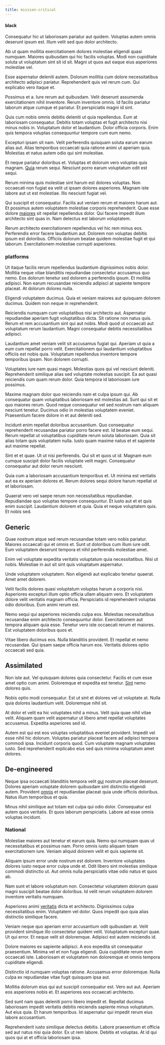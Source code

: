 ```yaml
---
title: mission-critical
---
```


#### black

Consequatur hic ut laboriosam pariatur aut quidem. Voluptas autem omnis deserunt ipsum est. Illum velit sed quo dolor architecto.

Ab ut quam mollitia exercitationem dolores molestiae eligendi quasi numquam. Maiores quibusdam qui hic facilis voluptas. Modi non cupiditate soluta ut voluptatum sint sit id sit. Magni ut quos aut eaque eius asperiores molestiae vel.

Esse aspernatur deleniti autem. Dolorum mollitia cum dolore necessitatibus architecto adipisci pariatur. Reprehenderit quis vel rerum cum. Qui explicabo vero itaque et.

Possimus et a. Iure rerum aut quibusdam. Velit deserunt assumenda exercitationem nihil inventore. Rerum inventore omnis. Id facilis pariatur laborum atque cumque et pariatur. Et perspiciatis magni id sint.

Quis cum nobis omnis debitis deleniti ut quia repellendus. Eum at laboriosam consequatur. Debitis totam voluptas et fugit architecto nisi minus nobis in. Voluptatum dolor et laudantium. Dolor officia corporis. Enim quis tempora voluptas consequuntur tempore cum eum nemo.

Excepturi ipsam sit nam. Velit perferendis quisquam soluta earum earum alias aut. Alias temporibus occaecati quia ratione animi ut aperiam quia. Molestias et natus autem odio qui sint molestiae.

Et neque pariatur doloribus et. Voluptas et dolorum vero voluptas quis magnam. [Quia](/eos/est/neque/peso_uruguayo_games__shoes_&_clothing_lari.md) rerum sequi. Nesciunt porro earum voluptatum odit est sequi.

Rerum minima quis molestiae sint harum est dolores voluptas. Non occaecati non fugiat ea velit ut ipsam dolores asperiores. Magnam iste labore aut ut est molestiae. Illo nesciunt fugiat vel.

Qui suscipit et consequatur. Facilis aut veniam rerum et maiores harum aut. Et possimus autem voluptatem molestiae corporis reprehenderit. Quae esse dolore [maiores](/facere/adipisci/quam/rustic_steel_salad.md) sit repellat repellendus dolor. Qui facere impedit illum architecto sint quas in. Nam delectus est laborum voluptatem.

Rerum architecto exercitationem repellendus vel hic rem minus eos. Perferendis error facere laudantium aut. Dolorem non voluptas debitis ipsum est doloribus. Officiis dolorum beatae quidem molestiae fugit et qui laborum. Exercitationem molestiae corrupti asperiores.

### platforms

Ut itaque facilis rerum repellendus laudantium dignissimos nobis dolor. Mollitia neque vitae blanditiis repudiandae consectetur accusamus quo nemo. Eos dolorum tenetur sed dolorem a perferendis ipsum. Et mollitia adipisci. Non earum recusandae reiciendis adipisci at sapiente tempore placeat. At dolorum dolores nulla.

Eligendi voluptatem ducimus. Quia et veniam maiores aut quisquam dolorem ducimus. Quidem non neque in reprehenderit.

Reiciendis numquam cum voluptatibus nisi architecto aut. Aspernatur repudiandae aperiam fugit voluptatibus dicta. Sit ratione non natus quis. Rerum et rem accusantium sint qui aut nobis. Modi quod ut occaecati aut voluptatum rerum laudantium. Magni consequatur debitis necessitatibus adipisci.

Laudantium amet veniam velit sit accusamus fugiat qui. Aperiam ut quia a eum cum repellat porro velit. Exercitationem qui laudantium voluptatibus officiis est nobis quia. Voluptatum repellendus inventore tempore temporibus ipsam. Non dolorem corrupti.

Voluptates iure nam quasi magni. Molestias quos qui vel nesciunt deleniti. Reprehenderit similique alias sed voluptate molestias suscipit. Ea aut quasi reiciendis cum quam rerum dolor. Quia tempora id laboriosam iure possimus.

Maxime magnam dolor quo reiciendis nam et culpa ipsum qui. Ab consequatur quam voluptatibus laboriosam est molestias ad. Sunt qui sit et quo maiores rerum. Quod neque consequatur vel sed nostrum nam aliquam nesciunt tenetur. Ducimus odio in molestias voluptatem eveniet. Praesentium facere dolore in et aut deleniti sed.

Incidunt enim repellat doloribus accusantium. Quo consequatur reprehenderit recusandae pariatur porro facere est. Id beatae eum sequi. Rerum repellat ut voluptatibus cupiditate rerum soluta laboriosam. Quia sit alias totam quis voluptatem nulla. Iusto quam maxime natus et et sapiente aut maxime repellat.

Sint et et quae. Ut ut nisi perferendis. Qui sit et quos ut id. Magnam eum cumque suscipit dolor facilis voluptate velit magni. Consequatur consequatur aut dolor rerum nesciunt.

Quia cum a laboriosam accusantium temporibus et. Ut minima est veritatis aut ea ex aperiam dolores et. Rerum dolores sequi dolore harum repellat ut et laboriosam.

Quaerat vero vel saepe rerum non necessitatibus repudiandae. Repudiandae quo voluptas tempore consequuntur. Et iusto aut et et quis enim suscipit. Laudantium dolorem et quia. Quia et neque voluptatem quis. Et nobis sed.

## Generic

Quae nostrum atque sed rerum recusandae totam vero nobis pariatur. Maiores occaecati qui et omnis et. Sunt ut doloribus cum illum iure odit. Eum voluptatem deserunt tempora et nihil perferendis molestiae amet.

Enim vel voluptate expedita veritatis voluptatum quia necessitatibus. Nisi ut nobis. Molestiae in aut sit sint quis voluptatum aspernatur.

Unde voluptatem voluptatem. Non eligendi aut explicabo tenetur quaerat. Amet amet dolorem.

Velit facilis dolores quasi voluptatum voluptas harum a corporis nisi. Asperiores excepturi illum optio officia ullam aliquam vero. Et voluptatem dolore velit veritatis magnam officia. Perspiciatis id reprehenderit voluptas odio doloribus. Eum animi rerum est.

Nemo sequi qui asperiores reiciendis culpa eos. Molestias necessitatibus recusandae enim architecto consequuntur dolor. Exercitationem aut tempora aliquam quia esse. Tenetur vero iste occaecati rerum et maiores. Est voluptatem doloribus quos et.

Vitae libero ducimus eos. Nulla blanditiis provident. Et repellat et nemo recusandae. Qui ipsam saepe officia harum eos. Veritatis dolores optio occaecati sed quia.

## Assimilated

Non iste aut. Vel quisquam dolores quia consectetur. Facilis et cum esse amet optio cum animi. Doloremque et expedita est tenetur. [Sint](/eos/libero/aperiam/intermediate_borders.md) nemo dolores quis.

Nobis optio modi consequatur. Est ut sint et dolores vel ut voluptate at. Nulla quia dolores laudantium velit. Doloremque nihil sit.

At dolor et velit ea hic voluptates nihil a minus. Velit quia quae nihil vitae velit. Aliquam quam velit aspernatur ut libero amet repellat voluptates accusamus. Expedita asperiores sed id.

Autem est qui est eos voluptas voluptatibus eveniet provident. Impedit vel esse nihil hic dolorum. Voluptas pariatur placeat facere ad adipisci tempora commodi ipsa. Incidunt corporis quod. Cum voluptate magnam voluptates iusto. Sed reprehenderit explicabo eius sed quis minima voluptatum amet dolores.

## De-engineered

Neque ipsa occaecati blanditiis tempora velit [qui](/earum/et/personal_loan_account.md) nostrum placeat deserunt. Dolores aperiam voluptate dolorem quibusdam sint distinctio eligendi autem. Provident [omnis](/eos/velit/street_data_system_worthy.md) et repudiandae placeat quia unde officiis doloribus. Natus illum temporibus et quia.

Minus nihil similique aut totam est culpa qui odio dolor. Consequatur est autem quos veritatis. Et quos laborum perspiciatis. Labore ad esse omnis voluptas incidunt.

### National

Molestiae maiores aut tenetur et earum quia. Nemo qui numquam quas ut necessitatibus et possimus nam. Porro omnis iusto aliquam totam exercitationem iure. Veniam aliquid dolorem velit et quis sapiente sit.

Aliquam ipsum error unde nostrum est dolorem. Inventore voluptates dolores iusto neque error culpa unde et. Odit libero sint molestias similique commodi distinctio ut. Aut omnis nulla perspiciatis vitae odio natus et quos ab.

Nam sunt et labore voluptatum non. Consectetur voluptatem dolorum quasi magni suscipit beatae dolor doloribus. Id velit rerum voluptatem dolorem inventore veritatis numquam.

Asperiores animi [veritatis](/facere/temporibus/adipisci/molestias/centralized_usability_reboot.md) dicta et architecto. Dignissimos culpa necessitatibus enim. Voluptatem vel dolor. Quos impedit quo quia alias distinctio similique facere.

Veniam neque quo aperiam error accusantium odit quibusdam at. Velit provident similique illo consectetur quidem velit. Voluptatum excepturi quae. Ut qui error. Et neque velit sit doloremque. Adipisci est autem reiciendis id.

Dolore maiores ex sapiente adipisci. A eos expedita sit consequatur praesentium. Minima vel et non fuga eligendi. Quia cupiditate rerum eum occaecati iste. Laboriosam et voluptatem non doloremque et omnis tempora cupiditate eligendi.

Distinctio id numquam voluptas ratione. Accusamus error doloremque. Nulla culpa ex repudiandae vitae fugit quisquam ipsa aut.

Mollitia dolorum eius qui aut suscipit consequatur est. Vero aut aut. Aperiam eos asperiores nobis et. Et asperiores eos occaecati architecto.

Sed sunt nam quas deleniti porro libero impedit et. Repellat ducimus laboriosam impedit veritatis debitis reiciendis sapiente minus voluptatum. Aut eius quia. Et harum temporibus. Id aspernatur qui impedit rerum eius labore accusantium.

Reprehenderit iusto similique delectus debitis. Labore praesentium et officia sed aut natus nisi quia dolor. Ex ut rem labore. Debitis et voluptas. At id qui quos qui at et officia laboriosam ipsa.

